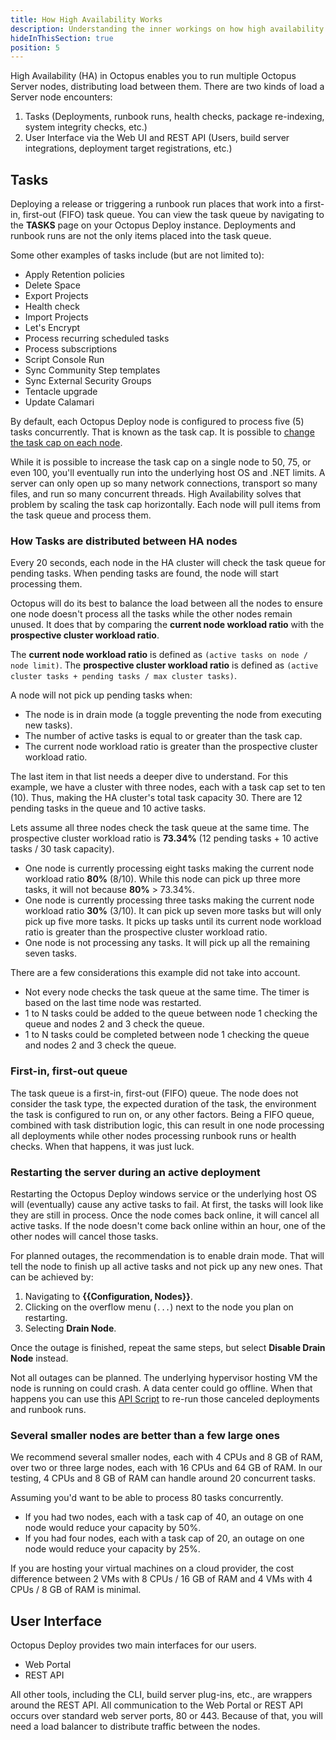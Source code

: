 ```yaml
---
title: How High Availability Works
description: Understanding the inner workings on how high availability works in Octopus Deploy.
hideInThisSection: true
position: 5
---
```


High Availability (HA) in Octopus enables you to run multiple Octopus Server nodes, distributing load between them.  There are two kinds of load a Server node encounters:

1. Tasks (Deployments, runbook runs, health checks, package re-indexing, system integrity checks, etc.)
2. User Interface via the Web UI and REST API (Users, build server integrations, deployment target registrations, etc.)

## Tasks

Deploying a release or triggering a runbook run places that work into a first-in, first-out (FIFO) task queue.  You can view the task queue by navigating to the **TASKS** page on your Octopus Deploy instance.  Deployments and runbook runs are not the only items placed into the task queue.  

Some other examples of tasks include (but are not limited to):

- Apply Retention policies
- Delete Space
- Export Projects
- Health check
- Import Projects
- Let's Encrypt
- Process recurring scheduled tasks
- Process subscriptions
- Script Console Run
- Sync Community Step templates
- Sync External Security Groups
- Tentacle upgrade
- Update Calamari

By default, each Octopus Deploy node is configured to process five (5) tasks concurrently.  That is known as the task cap.  It is possible to [change the task cap on each node](/docs/support/increase-the-octopus-server-task-cap.md).  

While it is possible to increase the task cap on a single node to 50, 75, or even 100, you'll eventually run into the underlying host OS and .NET limits.  A server can only open up so many network connections, transport so many files, and run so many concurrent threads.  High Availability solves that problem by scaling the task cap horizontally.  Each node will pull items from the task queue and process them.  

### How Tasks are distributed between HA nodes

Every 20 seconds, each node in the HA cluster will check the task queue for pending tasks.  When pending tasks are found, the node will start processing them.

Octopus will do its best to balance the load between all the nodes to ensure one node doesn't process all the tasks while the other nodes remain unused.  It does that by comparing the **current node workload ratio**  with the **prospective cluster workload ratio**. 

The **current node workload ratio** is defined as `(active tasks on node / node limit)`.   The **prospective cluster workload ratio** is defined as `(active cluster tasks + pending tasks / max cluster tasks)`.

A node will not pick up pending tasks when:

- The node is in drain mode (a toggle preventing the node from executing new tasks).
- The number of active tasks is equal to or greater than the task cap.
- The current node workload ratio is greater than the prospective cluster workload ratio.

The last item in that list needs a deeper dive to understand.  For this example, we have a cluster with three nodes, each with a task cap set to ten (10).  Thus, making the HA cluster's total task capacity 30.  There are 12 pending tasks in the queue and 10 active tasks.

Lets assume all three nodes check the task queue at the same time.  The prospective cluster workload ratio is **73.34%** (12 pending tasks + 10 active tasks / 30 task capacity).

- One node is currently processing eight tasks making the current node workload ratio **80%** (8/10).  While this node can pick up three more tasks, it will not because **80%** > 73.34%.
- One node is currently processing three tasks making the current node workload ratio **30%** (3/10).  It can pick up seven more tasks but will only pick up five more tasks.  It picks up tasks until its current node workload ratio is greater than the prospective cluster workload ratio.
- One node is not processing any tasks.  It will pick up all the remaining seven tasks.

There are a few considerations this example did not take into account.

- Not every node checks the task queue at the same time.  The timer is based on the last time node was restarted.  
- 1 to N tasks could be added to the queue between node 1 checking the queue and nodes 2 and 3 check the queue.
- 1 to N tasks could be completed between node 1 checking the queue and nodes 2 and 3 check the queue.

### First-in, first-out queue

The task queue is a first-in, first-out (FIFO) queue.  The node does not consider the task type, the expected duration of the task, the environment the task is configured to run on, or any other factors.  Being a FIFO queue, combined with task distribution logic, this can result in one node processing all deployments while other nodes processing runbook runs or health checks.  When that happens, it was just luck.

### Restarting the server during an active deployment

Restarting the Octopus Deploy windows service or the underlying host OS will (eventually) cause any active tasks to fail.  At first, the tasks will look like they are still in process.  Once the node comes back online, it will cancel all active tasks.  If the node doesn't come back online within an hour, one of the other nodes will cancel those tasks.

For planned outages, the recommendation is to enable drain mode.  That will tell the node to finish up all active tasks and not pick up any new ones.  That can be achieved by:

1. Navigating to **{{Configuration, Nodes}}**.
2. Clicking on the overflow menu (`...`) next to the node you plan on restarting.
3. Selecting **Drain Node**.

Once the outage is finished, repeat the same steps, but select **Disable Drain Node** instead.

Not all outages can be planned.  The underlying hypervisor hosting VM the node is running on could crash.  A data center could go offline.  When that happens you can use this [API Script](docs/octopus-rest-api/examples/bulk-operations/rerun-deployments-and-runbooks-after-node-shutdown.md) to re-run those canceled deployments and runbook runs.

### Several smaller nodes are better than a few large ones

We recommend several smaller nodes, each with 4 CPUs and 8 GB of RAM, over two or three large nodes, each with 16 CPUs and 64 GB of RAM.  In our testing, 4 CPUs and 8 GB of RAM can handle around 20 concurrent tasks.  

Assuming you'd want to be able to process 80 tasks concurrently.  

- If you had two nodes, each with a task cap of 40, an outage on one node would reduce your capacity by 50%.
- If you had four nodes, each with a task cap of 20, an outage on one node would reduce your capacity by 25%.

If you are hosting your virtual machines on a cloud provider, the cost difference between 2 VMs with 8 CPUs / 16 GB of RAM and 4 VMs with 4 CPUs / 8 GB of RAM is minimal.

## User Interface

Octopus Deploy provides two main interfaces for our users.

- Web Portal
- REST API

All other tools, including the CLI, build server plug-ins, etc., are wrappers around the REST API.  All communication to the Web Portal or REST API occurs over standard web server ports, 80 or 443.  Because of that, you will need a load balancer to distribute traffic between the nodes.